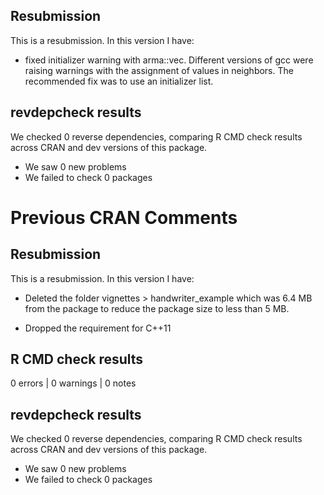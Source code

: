 ## Resubmission
This is a resubmission. In this version I have:

* fixed initializer warning with arma::vec. Different versions of gcc were raising warnings with the assignment of values in neighbors. The recommended fix was to use an initializer list.

## revdepcheck results

We checked 0 reverse dependencies, comparing R CMD check results across CRAN and dev versions of this package.

 * We saw 0 new problems
 * We failed to check 0 packages

# Previous CRAN Comments
## Resubmission
This is a resubmission. In this version I have:

* Deleted the folder vignettes > handwriter_example which was 6.4 MB from the package to reduce the package size to less than 5 MB.

* Dropped the requirement for C++11

## R CMD check results

0 errors | 0 warnings | 0 notes

## revdepcheck results

We checked 0 reverse dependencies, comparing R CMD check results across CRAN and dev versions of this package.

 * We saw 0 new problems
 * We failed to check 0 packages